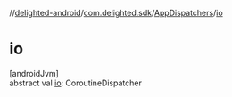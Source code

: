 //[delighted-android](../../../index.md)/[com.delighted.sdk](../index.md)/[AppDispatchers](index.md)/[io](io.md)

# io

[androidJvm]\
abstract val [io](io.md): CoroutineDispatcher
